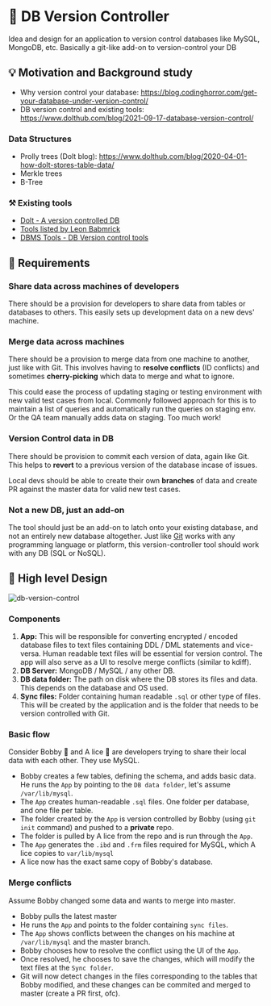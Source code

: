 # 💽 DB Version Controller
Idea and design for an application to version control databases like MySQL, MongoDB, etc. Basically a git-like add-on to version-control your DB 

## 💡 Motivation and Background study 
* Why version control your database: https://blog.codinghorror.com/get-your-database-under-version-control/
* DB version control and existing tools: https://www.dolthub.com/blog/2021-09-17-database-version-control/

### Data Structures
* Prolly trees (Dolt blog): https://www.dolthub.com/blog/2020-04-01-how-dolt-stores-table-data/
* Merkle trees
* B-Tree

### ⚒️ Existing tools
* [Dolt - A version controlled DB](https://docs.dolthub.com/introduction/what-is-dolt)
* [Tools listed by Leon Babmrick](https://secretgeek.net/dbcontrol)
* [DBMS Tools - DB Version control tools](https://dbmstools.com/categories/version-control-tools)


## 📝 Requirements

### Share data across machines of developers
There should be a provision for developers to share data from tables or databases to others. This easily sets up development data on a new devs' machine.

### Merge data across machines
There should be a provision to merge data from one machine to another, just like with Git. This involves having to **resolve conflicts** (ID conflicts) and sometimes **cherry-picking** which data to merge and what to ignore.

This could ease the process of updating staging or testing environment with new valid test cases from local. Commonly followed approach for this is to maintain a list of queries and automatically run the queries on staging env. Or the QA team manually adds data on staging. Too much work!

### Version Control data in DB
There should be provision to commit each version of data, again like Git. This helps to **revert** to a previous version of the database incase of issues.

Local devs should be able to create their own **branches** of data and create PR against the master data for valid new test cases.

### Not a new DB, just an add-on
The tool should just be an add-on to latch onto your existing database, and not an entirely new database altogether. Just like [Git](https://git-scm.com/) works with any programming language or platform, this version-controller tool should work with any DB (SQL or NoSQL).


## 🎨 High level Design

![db-version-control](https://user-images.githubusercontent.com/10389062/204053829-d98d994b-b775-4c90-ac3b-472ab338b522.png)

### Components
1. **App:** This will be responsible for converting encrypted / encoded database files to text files containing DDL / DML statements and vice-versa. Human readable text files will be essential for version control. The app will also serve as a UI to resolve merge conflicts (similar to kdiff).
2. **DB Server:** MongoDB / MySQL / any other DB.
3. **DB data folder:** The path on disk where the DB stores its files and data. This depends on the database and OS used. 
4. **Sync files:** Folder containing human readable `.sql` or other type of files. This will be created by the application and is the folder that needs to be version controlled with Git.  

### Basic flow
Consider Bobby 🧔 and A lice 🐛 are developers trying to share their local data with each other. They use MySQL.

* Bobby creates a few tables, defining the schema, and adds basic data. He runs the `App` by pointing to the `DB data folder`, let's assume `/var/lib/mysql`.
* The `App` creates human-readable `.sql` files. One folder per database, and one file per table. 
* The folder created by the `App` is version controlled by Bobby (using `git init` command) and pushed to a **private** repo.
* The folder is pulled by A lice from the repo and is run through the `App`. 
* The `App` generates the `.ibd` and `.frm` files required for MySQL, which A lice copies to `var/lib/mysql`
* A lice now has the exact same copy of Bobby's database.

### Merge conflicts
Assume Bobby changed some data and wants to merge into master. 

* Bobby pulls the latest master
* He runs the `App` and points to the folder containing `sync files`. 
* The `App` shows conflicts between the changes on his machine at `/var/lib/mysql` and the master branch.
* Bobby chooses how to resolve the conflict using the UI of the `App`.
* Once resolved, he chooses to save the changes, which will modify the text files at the `Sync folder`.
* Git will now detect changes in the files corresponding to the tables that Bobby modified, and these changes can be commited and merged to master (create a PR first, ofc).



















<!-- ## 🤔 Use Cases -->

<!-- ### Scenario 1: Sharing data on dev environment
Consider Bobby 🧔 and A lice 🐛 are devs working on the next big thing. They need a simple process to share good test cases among each other.

**Potential solutions and underlying problems**

* **Send queries for DDL and DML to each other.**
1. Overhead in creating those queries.
2. IDs may vary between them, especially if auto-incremented IDs are used. In case of doc DBs like MongoDB, the ObjectIDs / UUIDs will differ. There are cases where having same IDs is necessary for coordination (enumerations, for example).

* **Use a common DB server (cloud or local network)**
1. Overhead in setting up server.
2. They could end up polluting each other's data

Neither of the solutions provide a way to revert to an earlier version of the DB (unless you take manual backups or log schema changes, which are hectic for small teams).  

### Scenario 2: Syncing data across environments (dev, staging, prod)
This is not just one scenario, but a set of scenarios:
1. Since dev data gets polluted quite quickly, staging data will need to be synced to dev periodically. Or a stable version of dev data will have to be restored.
2. Staging data needs to be updated at regular intervals to enable E2E tests and other forms of acceptance testing.
3. In some cases, data from staging / local might need to be updated on prod. (Consider enums or DDL statements).

Let's consider potential solutions and its downsides one by one:

* **Sync data from staging to dev by destroying all tables and recreating them**

This would entail having to maintain all DDL statements and DML for the appropriate test cases. An automated pipeline should take care of this, since manual efforts could lead to major mistakes. However, there are downsides to this approach:
1. Dev data would be replaced entirely by staging data. This means that developers who had created new data points for a new feature will have to spend time recreating them.
2. Syncing needs to be automated. Also needs to be error-proof.

* **Syncing staging data from previous backup and a list of new queries**

One way to sync staging data is to recreate everything from the latest backup or checkpoint, and then run new DDL, DML commands on top of them. This has downsides as well:
1. Developers will need to maintain the new DDL and DML statements. (error-prone)
2. Some sort of automation pipeline will need to be built for this.
 -->
